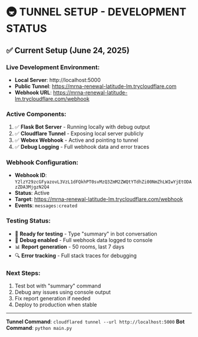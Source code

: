 # 🚇 TUNNEL SETUP - DEVELOPMENT STATUS

## ✅ Current Setup (June 24, 2025)

### **Live Development Environment:**
- **Local Server**: http://localhost:5000
- **Public Tunnel**: https://mrna-renewal-latitude-lm.trycloudflare.com
- **Webhook URL**: https://mrna-renewal-latitude-lm.trycloudflare.com/webhook

### **Active Components:**
1. ✅ **Flask Bot Server** - Running locally with debug output
2. ✅ **Cloudflare Tunnel** - Exposing local server publicly
3. ✅ **Webex Webhook** - Active and pointing to tunnel
4. ✅ **Debug Logging** - Full webhook data and error traces

### **Webhook Configuration:**
- **Webhook ID**: `Y2lzY29zcGFyazovL3VzL1dFQkhPT0svMzQ3ZmM2ZWQtYTdhZi00NmZhLWIwYjEtODAzZDA3MjgzN2Q4`
- **Status**: Active
- **Target**: https://mrna-renewal-latitude-lm.trycloudflare.com/webhook
- **Events**: `messages:created`

### **Testing Status:**
- 🔄 **Ready for testing** - Type "summary" in bot conversation
- 🐛 **Debug enabled** - Full webhook data logged to console
- 📊 **Report generation** - 50 rooms, last 7 days
- 🔍 **Error tracking** - Full stack traces for debugging

### **Next Steps:**
1. Test bot with "summary" command
2. Debug any issues using console output
3. Fix report generation if needed
4. Deploy to production when stable

---
**Tunnel Command**: `cloudflared tunnel --url http://localhost:5000`
**Bot Command**: `python main.py`
